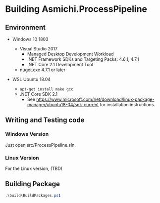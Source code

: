# Building Asmichi.ProcessPipeline

## Environment

- Windows 10 1803
    - Visual Studio 2017
        - Managed Desktop Development Workload
        - .NET Framework SDKs and Targeting Packs: 4.6.1, 4.7.1
        - .NET Core 2.1 Development Tool
    - nuget.exe 4.7.1 or later

- WSL Ubuntu 18.04
    - `apt-get install make gcc`
    - .NET Core SDK 2.1
        - See https://www.microsoft.com/net/download/linux-package-manager/ubuntu18-04/sdk-current for installation instructions.

## Writing and Testing code

### Windows Version

Just open src/ProcessPipeline.sln.

### Linux Version

For the Linux version, (TBD)

## Building Package

```powershell
.\build\BuildPackages.ps1
```
